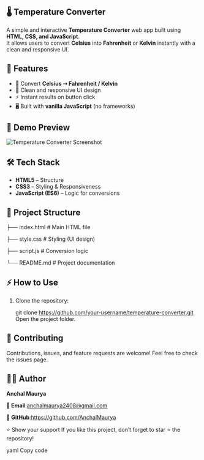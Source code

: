 ## 🌡️ Temperature Converter  

A simple and interactive **Temperature Converter** web app built using **HTML, CSS, and JavaScript**.  
It allows users to convert **Celsius** into **Fahrenheit** or **Kelvin** instantly with a clean and responsive UI.  


## 🚀 Features 

- 🔄 Convert **Celsius ➝ Fahrenheit / Kelvin**
- 🎨 Clean and responsive UI design
- ⚡ Instant results on button click  
- 🖥️ Built with **vanilla JavaScript** (no frameworks)  


## 📸 Demo Preview  

![Temperature Converter Screenshot](https://via.placeholder.com/800x400.png?text=App+Preview)  


## 🛠️ Tech Stack  

- **HTML5** – Structure
- **CSS3** – Styling & Responsiveness  
- **JavaScript (ES6)** – Logic for conversions  



## 📂 Project Structure 

├── index.html # Main HTML file

├── style.css # Styling (UI design)

├── script.js # Conversion logic

└── README.md # Project documentation



## ⚡ How to Use 

1. Clone the repository:
   
   git clone https://github.com/your-username/temperature-converter.git
Open the project folder.


## 🤝 Contributing

Contributions, issues, and feature requests are welcome!
Feel free to check the issues page.

## 👨‍💻 Author

**Anchal Maurya**

**📧 Email**:anchalmaurya2408@gmail.com

**🐙 GitHub**:https://github.com/AnchalMaurya

⭐ Show your support
If you like this project, don’t forget to star ⭐ the repository!

yaml
Copy code
